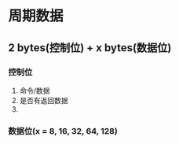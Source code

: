 

# 周期数据
## 2 bytes(控制位) + x bytes(数据位)
### 控制位
1. 命令/数据
2. 是否有返回数据
3. 

### 数据位(x = 8, 16, 32, 64, 128)

